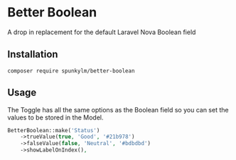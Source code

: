 # Better Boolean
A drop in replacement for the default Laravel Nova Boolean field

## Installation

```
composer require spunkylm/better-boolean
```

## Usage
The Toggle has all the same options as the Boolean field so you can set the values to be stored in the Model.

```php
BetterBoolean::make('Status')
    ->trueValue(true, 'Good', '#21b978')
    ->falseValue(false, 'Neutral', '#bdbdbd')
    ->showLabelOnIndex(),
```